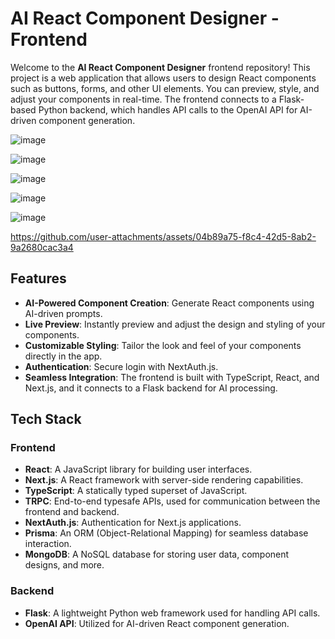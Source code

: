 # AI React Component Designer - Frontend

Welcome to the **AI React Component Designer** frontend repository! This project is a web application that allows users to design React components such as buttons, forms, and other UI elements. You can preview, style, and adjust your components in real-time. The frontend connects to a Flask-based Python backend, which handles API calls to the OpenAI API for AI-driven component generation.



![image](https://github.com/user-attachments/assets/5e4099e2-63c7-4ccd-91be-72cc74bece71)


![image](https://github.com/user-attachments/assets/b32e72b0-ac3a-4e27-98ed-a5c9308fe582)




![image](https://github.com/user-attachments/assets/cb5ac8cb-e22f-4f8c-8c21-9f979799ee03)



![image](https://github.com/user-attachments/assets/d2ed29c4-8d8f-4c8e-b07a-f272154223a4)




![image](https://github.com/user-attachments/assets/efdc22c3-7736-4f24-a9aa-5e44a1373693)




https://github.com/user-attachments/assets/04b89a75-f8c4-42d5-8ab2-9a2680cac3a4








## Features

- **AI-Powered Component Creation**: Generate React components using AI-driven prompts.
- **Live Preview**: Instantly preview and adjust the design and styling of your components.
- **Customizable Styling**: Tailor the look and feel of your components directly in the app.
- **Authentication**: Secure login with NextAuth.js.
- **Seamless Integration**: The frontend is built with TypeScript, React, and Next.js, and it connects to a Flask backend for AI processing.

## Tech Stack

### Frontend

- **React**: A JavaScript library for building user interfaces.
- **Next.js**: A React framework with server-side rendering capabilities.
- **TypeScript**: A statically typed superset of JavaScript.
- **TRPC**: End-to-end typesafe APIs, used for communication between the frontend and backend.
- **NextAuth.js**: Authentication for Next.js applications.
- **Prisma**: An ORM (Object-Relational Mapping) for seamless database interaction.
- **MongoDB**: A NoSQL database for storing user data, component designs, and more.

### Backend

- **Flask**: A lightweight Python web framework used for handling API calls.
- **OpenAI API**: Utilized for AI-driven React component generation.

